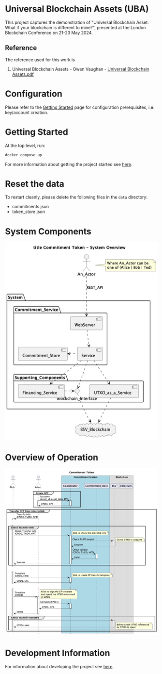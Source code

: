 # Universal Blockchain Assets (UBA)

This project captures the demonstration of "Universal Blockchain Asset: What if your blockchain is different to mine?", presented at the London Blockchain Conference on 21-23 May 2024.

## Reference
The reference used for this work is

1.  Universal Blockchain Assets - Owen Vaughan - [Universal Blockchain Assets.pdf](https://eprint.iacr.org/2024/784.pdf)

# Configuration

Please refer to the [Getting Started](docs/Getting_started.md) page for configuration prerequisites, i.e. key/account creation.



# Getting Started

At the top level, run:

```Bash
docker compose up
```

For more information about getting the project started see [here](docs/Getting_started.md).

# Reset the data

To restart cleanly, please delete the following files in the `data` directory:
- commitments.json
- token_store.json


# System Components

![Deployment Diagram](docs/diagrams/deployment.png)

# Overview of Operation

![Overview Sequence Diagram](docs/diagrams/overview-sequence.png)

# Development Information

For information about developing the project see [here](docs/Development.md).
